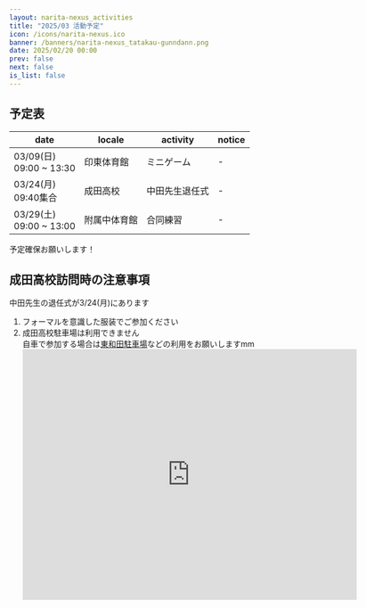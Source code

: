 ```yaml
---
layout: narita-nexus_activities
title: "2025/03 活動予定"
icon: /icons/narita-nexus.ico
banner: /banners/narita-nexus_tatakau-gunndann.png
date: 2025/02/20 00:00
prev: false
next: false
is_list: false
---
```


## 予定表

|date|locale|activity|notice|
|-|-|-|-|
|03/09(日)<br>09:00 ~ 13:30|印東体育館|ミニゲーム|-|
|03/24(月)<br>09:40集合|成田高校|中田先生退任式|-|
|03/29(土)<br>09:00 ~ 13:00|附属中体育館|合同練習|-|

予定確保お願いします！  

## 成田高校訪問時の注意事項
中田先生の退任式が3/24(月)にあります  
1. フォーマルを意識した服装でご参加ください  
2. 成田高校駐車場は利用できません  
  自車で参加する場合は[東和田駐車場](https://maps.app.goo.gl/rPxTeMEmExVXbc9E7)などの利用をお願いしますmm  
    <iframe
      src="https://www.google.com/maps/embed?pb=!1m18!1m12!1m3!1d3236.7682074420363!2d140.32331937579207!3d35.78106977255527!2m3!1f0!2f0!3f0!3m2!1i1024!2i768!4f13.1!3m3!1m2!1s0x60228b001be2875d%3A0x4095d2fd1525d7e6!2z5p2x5ZKM55Sw6aeQ6LuK5aC0!5e0!3m2!1sja!2sjp!4v1718560861748!5m2!1sja!2sjp"
      width="600"
      height="450"
      style="border:0"
      allowfullscreen=""
      loading="lazy"
      referrerpolicy="no-referrer-when-downgrade"
      class="map_iframe"
    ></iframe>
